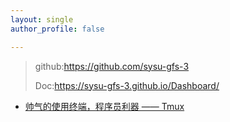 ```yaml
---
layout: single
author_profile: false

---
```


>github:https://github.com/sysu-gfs-3
>
>Doc:https://sysu-gfs-3.github.io/Dashboard/



- [帅气的使用终端，程序员利器 —— Tmux](Tmux.md)

